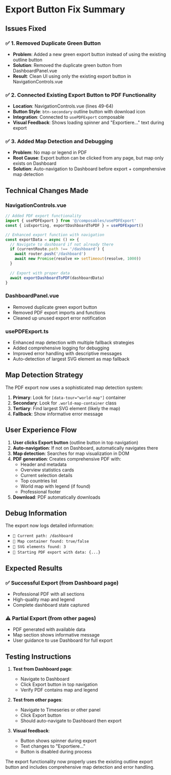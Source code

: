 # Export Button Fix Summary

## Issues Fixed

### ✅ **1. Removed Duplicate Green Button**
- **Problem**: Added a new green export button instead of using the existing outline button
- **Solution**: Removed the duplicate green button from DashboardPanel.vue
- **Result**: Clean UI using only the existing export button in NavigationControls.vue

### ✅ **2. Connected Existing Export Button to PDF Functionality**
- **Location**: NavigationControls.vue (lines 49-64)
- **Button Style**: `btn-secondary` outline button with download icon
- **Integration**: Connected to `usePDFExport` composable
- **Visual Feedback**: Shows loading spinner and "Exportiere..." text during export

### ✅ **3. Added Map Detection and Debugging**
- **Problem**: No map or legend in PDF
- **Root Cause**: Export button can be clicked from any page, but map only exists on Dashboard
- **Solution**: Auto-navigation to Dashboard before export + comprehensive map detection

## Technical Changes Made

### NavigationControls.vue
```typescript
// Added PDF export functionality
import { usePDFExport } from '@/composables/usePDFExport'
const { isExporting, exportDashboardToPDF } = usePDFExport()

// Enhanced export function with navigation
const exportData = async () => {
  // Navigate to dashboard if not already there
  if (currentRoute.path !== '/dashboard') {
    await router.push('/dashboard')
    await new Promise(resolve => setTimeout(resolve, 1000))
  }
  
  // Export with proper data
  await exportDashboardToPDF(dashboardData)
}
```

### DashboardPanel.vue
- Removed duplicate green export button
- Removed PDF export imports and functions
- Cleaned up unused export error notification

### usePDFExport.ts
- Enhanced map detection with multiple fallback strategies
- Added comprehensive logging for debugging
- Improved error handling with descriptive messages
- Auto-detection of largest SVG element as map fallback

## Map Detection Strategy

The PDF export now uses a sophisticated map detection system:

1. **Primary**: Look for `[data-tour="world-map"]` container
2. **Secondary**: Look for `.world-map-container` class
3. **Tertiary**: Find largest SVG element (likely the map)
4. **Fallback**: Show informative error message

## User Experience Flow

1. **User clicks Export button** (outline button in top navigation)
2. **Auto-navigation**: If not on Dashboard, automatically navigates there
3. **Map detection**: Searches for map visualization in DOM
4. **PDF generation**: Creates comprehensive PDF with:
   - Header and metadata
   - Overview statistics cards
   - Current selection details
   - Top countries list
   - World map with legend (if found)
   - Professional footer
5. **Download**: PDF automatically downloads

## Debug Information

The export now logs detailed information:
- `📍 Current path: /dashboard`
- `📍 Map container found: true/false`
- `📍 SVG elements found: 3`
- `📍 Starting PDF export with data: {...}`

## Expected Results

### ✅ **Successful Export** (from Dashboard page)
- Professional PDF with all sections
- High-quality map and legend
- Complete dashboard state captured

### ⚠️ **Partial Export** (from other pages)
- PDF generated with available data
- Map section shows informative message
- User guidance to use Dashboard for full export

## Testing Instructions

1. **Test from Dashboard page**:
   - Navigate to Dashboard
   - Click Export button in top navigation
   - Verify PDF contains map and legend

2. **Test from other pages**:
   - Navigate to Timeseries or other panel
   - Click Export button
   - Should auto-navigate to Dashboard then export

3. **Visual feedback**:
   - Button shows spinner during export
   - Text changes to "Exportiere..."
   - Button is disabled during process

The export functionality now properly uses the existing outline export button and includes comprehensive map detection and error handling.